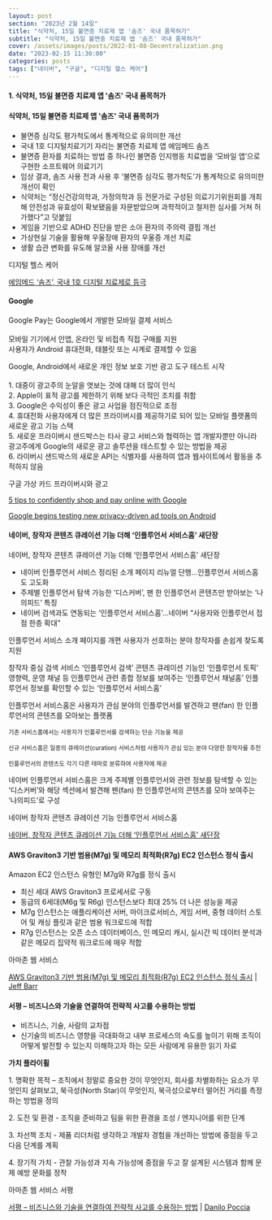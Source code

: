 ```yaml
---
layout: post
section: "2023년 2월 14일"
title: "식약처, 15일 불면증 치료제 앱 '솜즈' 국내 품목허가"
subtitle: "식약처, 15일 불면증 치료제 앱 '솜즈' 국내 품목허가"
cover: /assets/images/posts/2022-01-08-Decentralization.png
date: "2023-02-15 11:30:00"
categories: posts
tags: ["네이버", "구글", "디지털 헬스 케어"]
---
```


<h4 class="mb-3">
    1. 식약처, 15일 불면증 치료제 앱 '솜즈' 국내 품목허가
</h4>

<div class="row mb-3">
    <div class="col-xl-5 col-lg-12">
        <div class="card">
            <div class="card-body">
                <h4 class="card-title">
                    식약처, 15일 불면증 치료제 앱 '솜즈' 국내 품목허가
                </h4>
                <p class="card-text">
                    <ul>
                        <li>불면증 심각도 평가척도에서 통계적으로 유의미한 개선</li>
                        <li>국내 1호 디지털치료기기 자리는 불면증 치료제 앱 에임메드 솜즈</li>
                        <li>불면증 환자를 치료하는 방법 중 하나인 불면증 인지행동 치료법을 ‘모바일 앱’으로 구현한 소프트웨어 의료기기</li>
                        <li>임상 결과, 솜즈 사용 전과 사용 후 ‘불면증 심각도 평가척도’가 통계적으로 유의미한 개선이 확인</li>
                        <li>식약처는 “정신건강의학과, 가정의학과 등 전문가로 구성된 의료기기위원회를 개최해 안전성과 유효성이 확보됐음을 자문받았으며 과학적이고 철저한 심사를 거쳐 허가했다”고 덧붙임</li>
                        <li>게임을 기반으로 ADHD 진단을 받은 소아 환자의 주의력 결핍 개선</li>
                        <li>가상현실 기술을 활용해 우울장애 환자의 우울증 개선 치료</li>
                        <li>생활 습관 변화를 유도해 알코올 사용 장애를 개선</li>
                    </ul>
                </p>
                <p class="card-text">
                    <b></b>
                </p>
            </div>
        </div>
    </div>
    <div class="col-xl-7 col-lg-12 px-3 mt-3">
        <p class="mb-3">
            <span class="badge badge-outline-secondary">디지털 헬스 케어</span>
        </p>
        <p class="mb-3">
            <a href="https://www.monews.co.kr/news/articleView.html?idxno=320002">에임메드 ‘솜즈’, 국내 1호 디지털 치료제로 등극</a>
        </p>
    </div>
</div>

<div class="row mb-3">
    <div class="col-xl-5 col-lg-12">
        <div class="card">
            <div class="card-body">
                <h4 class="card-title">
                    Google
                </h4>
                <p class="card-text">
                    Google Pay는 Google에서 개발한 모바일 결제 서비스<br />
                    <br />
                    모바일 기기에서 인앱, 온라인 및 비접촉 직접 구매를 지원<br />
                    사용자가 Android 휴대전화, 태블릿 또는 시계로 결제할 수 있음<br />
                </p>
                <p>
                    Google, Android에서 새로운 개인 정보 보호 기반 광고 도구 테스트 시작<br />
                    <br />
                    1. 대중이 광고주의 눈알을 엿보는 것에 대해 더 많이 인식<br />
                    2. Apple이 표적 광고를 제한하기 위해 보다 극적인 조치를 취함<br />
                    3. Google은 수익성이 좋은 광고 사업을 점진적으로 조정<br />
                    4. 휴대전화 사용자에게 더 많은 프라이버시를 제공하기로 되어 있는 모바일 플랫폼의 새로운 광고 기능 스택<br />
                    5. 새로운 프라이버시 샌드박스는 타사 광고 서비스와 협력하는 앱 개발자뿐만 아니라 광고주에게 Google의 새로운 광고 솔루션을 테스트할 수 있는 방법을 제공<br />
                    6. 라이버시 샌드박스의 새로운 API는 식별자를 사용하여 앱과 웹사이트에서 활동을 추적하지 않음<br />
                </p>
            </div>
        </div>
    </div>
    <div class="col-xl-7 col-lg-12 px-3 mt-3">
        <p class="mb-3">
            <span class="badge badge-outline-secondary">구글</span>
            <span class="badge badge-outline-secondary">가상 카드</span>
            <span class="badge badge-outline-secondary">프라이버시와 광고</span>
        </p>
        <p class="mb-3">
            <a href="https://blog.google/products/shopping/shop-and-pay-with-confidence/">5 tips to confidently shop and pay online with Google</a>
        </p>
        <p class="mb-3">
            <a href="https://www.zdnet.com/article/google-begins-testing-new-privacy-driven-ad-tools-on-android/">Google begins testing new privacy-driven ad tools on Android</a>
        </p>
    </div>
</div>

<div class="row mb-3">
    <div class="col-xl-5 col-lg-12">
        <div class="card">
            <div class="card-body">
                <h4 class="card-title">
                    네이버, 창작자 콘텐츠 큐레이션 기능 더해 ‘인플루언서 서비스홈’ 새단장
                </h4>
                <p class="card-text">
                    네이버, 창작자 콘텐츠 큐레이션 기능 더해 ‘인플루언서 서비스홈’ 새단장
                </p>
                <ul>
                    <li>네이버 인플루언서 서비스 정리된 소개 페이지 리뉴얼 단행…인플루언서 서비스홈도 고도화</li>
                    <li>주제별 인플루언서 탐색 가능한 ‘디스커버’, 팬 한 인플루언서 콘텐츠만 받아보는 ‘나의피드’ 특징</li>
                    <li>네이버 검색과도 연동되는 ‘인플루언서 서비스홈’…네이버 “사용자와 인플루언서 접점 한층 확대”</li>
                </ul>
                <p class="card-text">
                    인플루언서 서비스 소개 페이지를 개편
                    사용자가 선호하는 분야 창작자를 손쉽게 찾도록 지원
                </p>
                <p>
                    창작자 중심 검색 서비스 ‘인플루언서 검색’
                    콘텐츠 큐레이션 기능인 ‘인플루언서 토픽’
                    영향력, 운영 채널 등 인플루언서 관련 종합 정보를 보여주는 ‘인플루언서 채널홈’
                    인플루언서 정보를 확인할 수 있는 ‘인플루언서 서비스홈’
                </p>
                <p>
                    인플루언서 서비스홈은 사용자가 관심 분야의 인플루언서를 발견하고 팬(fan) 한 인플루언서의 콘텐츠를 모아보는 플랫폼
                </p>
                <p>
                    <small>
                        기존 서비스홈에서는 사용자가 인플루언서를 검색하는 단순 기능을 제공
                    </small>
                </p>
                <p>
                    <small>
                        신규 서비스홈은 일종의 큐레이션(curation) 서비스처럼 사용자가 관심 있는 분야 다양한 창작자를 추천
                    </small>
                </p>
                <p>
                    <small>
                        인플루언서의 콘텐츠도 각기 다른 테마로 분류하여 사용자에 제공
                    </small>
                </p>
                <p>
                    네이버 인플루언서 서비스홈은 크게 주제별 인플루언서와 관련 정보를 탐색할 수 있는 ‘디스커버’와 해당 섹션에서 발견해 팬(fan) 한 인플루언서의 콘텐츠를 모아 보여주는 ‘나의피드’로 구성
                </p>
            </div>
        </div>
    </div>
    <div class="col-xl-7 col-lg-12 px-3 mt-3">
        <p class="mb-3">
            <span class="badge badge-outline-secondary">네이버</span>
            <span class="badge badge-outline-secondary">창작자 콘텐츠 큐레이션 기능</span>
            <span class="badge badge-outline-secondary">인플루언서 서비스홈</span>
        </p>
        <p class="mb-3">
            <a href="https://www.navercorp.com/promotion/pressReleasesView/31164">네이버, 창작자 콘텐츠 큐레이션 기능 더해 ‘인플루언서 서비스홈’ 새단장</a>
        </p>
    </div>
</div>


<div class="row mb-3">
    <div class="col-xl-5 col-lg-12">
        <div class="card">
            <div class="card-body">
                <h4 class="card-title">
                    AWS Graviton3 기반 범용(M7g) 및 메모리 최적화(R7g) EC2 인스턴스 정식 출시
                </h4>
                <p class="card-text">
                    Amazon EC2 인스턴스 유형인 M7g와 R7g를 정식 출시
                </p>
                <p class="card-text">
                    <ul>
                        <li>최신 세대 AWS Graviton3 프로세서로 구동</li>
                        <li>동급의 6세대(M6g 및 R6g) 인스턴스보다 최대 25% 더 나은 성능을 제공</li>
                        <li>M7g 인스턴스는 애플리케이션 서버, 마이크로서비스, 게임 서버, 중형 데이터 스토어 및 캐싱 플릿과 같은 범용 워크로드에 적합</li>
                        <li>R7g 인스턴스는 오픈 소스 데이터베이스, 인 메모리 캐시, 실시간 빅 데이터 분석과 같은 메모리 집약적 워크로드에 매우 적합</li>
                    </ul>
                </p>
            </div>
        </div>
    </div>
    <div class="col-xl-7 col-lg-12 px-3 mt-3">
        <p class="mb-3">
            <span class="badge badge-outline-secondary">아마존 웹 서비스</span>
        </p>
        <p class="mb-3">
            <a href="https://aws.amazon.com/ko/blogs/korea/new-graviton3-based-general-purpose-m7g-and-memory-optimized-r7g-amazon-ec2-instances/">AWS Graviton3 기반 범용(M7g) 및 메모리 최적화(R7g) EC2 인스턴스 정식 출시</a> | <a href="https://aws.amazon.com/ko/blogs/korea/author/jbarr/">Jeff Barr</a>
        </p>
    </div>
</div>

<div class="row mb-3">
    <div class="col-xl-5 col-lg-12">
        <div class="card">
            <div class="card-body">
                <h4 class="card-title">
                    서평 – 비즈니스와 기술을 연결하여 전략적 사고를 수용하는 방법
                </h4>
                <p class="card-text">
                    <ul>
                        <li>비즈니스, 기술, 사람의 교차점</li>
                        <li>신기술의 비즈니스 영향을 극대화하고 내부 프로세스의 속도를 높이기 위해 조직이 어떻게 발전할 수 있는지 이해하고자 하는 모든 사람에게 유용한 읽기 자료</li>
                    </ul>
                </p>
                <p class="card-text">
                    <b>가치 플라이휠</b>
                </p>
                <p class="card-text">
                    1. 명확한 목적 – 조직에서 정말로 중요한 것이 무엇인지, 회사를 차별화하는 요소가 무엇인지 살펴보고, 북극성(North Star)이 무엇인지, 북극성으로부터 떨어진 거리를 측정하는 방법을 정의
                </p>
                <p class="card-text">
                    2. 도전 및 환경 - 조직을 준비하고 팀을 위한 환경을 조성 / 엔지니어를 위한 단계
                </p>
                <p class="card-text">
                    3. 차선책 조치 - 제품 리더처럼 생각하고 개발자 경험을 개선하는 방법에 중점을 두고 다음 단계를 계획
                </p>
                <p>
                    4. 장기적 가치 - 관찰 가능성과 지속 가능성에 중점을 두고 잘 설계된 시스템과 함께 문제 예방 문화를 정착
                </p>
            </div>
        </div>
    </div>
    <div class="col-xl-7 col-lg-12 px-3 mt-3">
        <p class="mb-3">
            <span class="badge badge-outline-secondary">아마존 웹 서비스</span>
            <span class="badge badge-outline-secondary">서평</span>
        </p>
        <p class="mb-3">
            <a href="https://aws.amazon.com/ko/blogs/korea/how-to-connect-business-and-technology-to-embrace-strategic-thinking-book-review/">서평 – 비즈니스와 기술을 연결하여 전략적 사고를 수용하는 방법</a> | <a href="https://aws.amazon.com/ko/blogs/korea/author/danilop/">Danilo Poccia</a>
        </p>
    </div>
</div>

